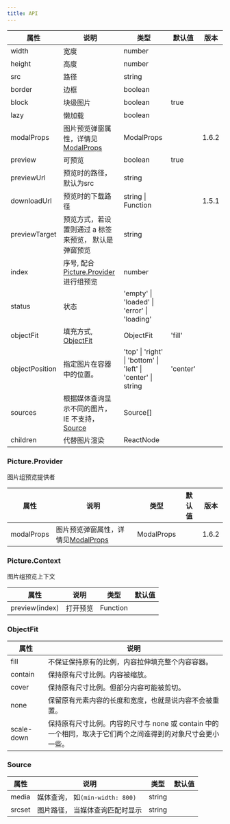 ```yaml
---
title: API
---
```


| 属性 | 说明 | 类型 | 默认值 | 版本 |
| --- | --- | --- | --- | --- |
| width | 宽度 | number |  |  |
| height | 高度 | number |  |  |
| src | 路径 | string |  |  |
| border | 边框 | boolean |  |  |
| block | 块级图片 | boolean | true |  |
| lazy | 懒加载 | boolean |  |  |
| modalProps | 图片预览弹窗属性，详情见[ModalProps](/en/procmp/feedback/modal) | ModalProps |  | 1.6.2 |
| preview | 可预览 | boolean | true |  |
| previewUrl | 预览时的路径， 默认为src | string |  |  |
| downloadUrl | 预览时的下载路径 | string \| Function |  | 1.5.1 |
| previewTarget | 预览方式，若设置则通过 a 标签来预览， 默认是弹窗预览 | string |  |  |
| index | 序号, 配合[Picture.Provider](#pictureprovider)进行组预览 | number |  |  |
| status | 状态 | 'empty' \| 'loaded' \| 'error' \| 'loading' |  |  |
| objectFit | 填充方式, [ObjectFit](#objectfit) | ObjectFit | 'fill' |  |
| objectPosition | 指定图片在容器中的位置。 | 'top' \| 'right' \| 'bottom' \| 'left' \| 'center' \| string | 'center' |  |
| sources | 根据媒体查询显示不同的图片，IE 不支持，[Source](#source) | Source[] |   |  |
| children | 代替图片渲染 | ReactNode |   |  |

### Picture.Provider

图片组预览提供者

| 属性 | 说明 | 类型 | 默认值 | 版本 |
| --- | --- | --- | --- | --- |
| modalProps | 图片预览弹窗属性，详情见[ModalProps](/en/procmp/feedback/modal) | ModalProps |  | 1.6.2 |

### Picture.Context

图片组预览上下文

| 属性 | 说明 | 类型 | 默认值 |
| --- | --- | --- | --- |
| preview(index) | 打开预览 | Function |  |

### ObjectFit

| 属性 | 说明  | 
| --- | --- | 
| fill | 不保证保持原有的比例，内容拉伸填充整个内容容器。 | 
| contain | 保持原有尺寸比例。内容被缩放。 | 
| cover | 保持原有尺寸比例。但部分内容可能被剪切。 | 
| none | 保留原有元素内容的长度和宽度，也就是说内容不会被重置。 | 
| scale-down | 保持原有尺寸比例。内容的尺寸与 none 或 contain 中的一个相同，取决于它们两个之间谁得到的对象尺寸会更小一些。 | 

### Source

| 属性 | 说明 | 类型 | 默认值 |
| --- | --- | --- | --- |
| media | 媒体查询， 如`(min-width: 800)` | string |  |
| srcset | 图片路径， 当媒体查询匹配时显示 | string |  |

